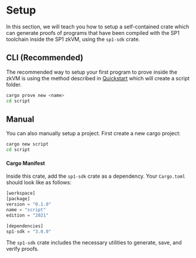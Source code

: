 # Setup

In this section, we will teach you how to setup a self-contained crate which can generate proofs of programs that have been compiled with the SP1 toolchain inside the SP1 zkVM, using the `sp1-sdk` crate.

## CLI (Recommended)

The recommended way to setup your first program to prove inside the zkVM is using the method described in [Quickstart](../getting-started/quickstart.md) which will create a script folder.

```bash
cargo prove new <name>
cd script
```

## Manual

You can also manually setup a project. First create a new cargo project:

```bash
cargo new script
cd script
```

#### Cargo Manifest

Inside this crate, add the `sp1-sdk` crate as a dependency. Your `Cargo.toml` should look like as follows:

```rust
[workspace]
[package]
version = "0.1.0"
name = "script"
edition = "2021"

[dependencies]
sp1-sdk = "3.0.0"
```

The `sp1-sdk` crate includes the necessary utilities to generate, save, and verify proofs.
